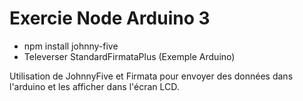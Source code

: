 # Exercie Node Arduino 3

- npm install johnny-five
- Televerser StandardFirmataPlus (Exemple Arduino)

Utilisation de JohnnyFive et Firmata pour envoyer des données dans l'arduino et les afficher dans l'écran LCD.
